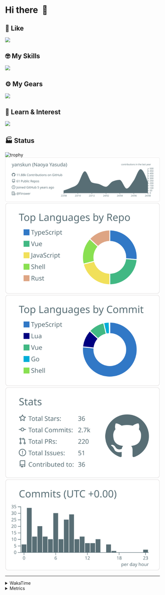 # Hi there&nbsp; :wave:

## 💌 Like
<img src="https://go-skill-icons.vercel.app/api/icons?i=github" />

## 🤓 My Skills
<img src="https://go-skill-icons.vercel.app/api/icons?i=js,ts,vue,nuxtjs,react,nextjs,go,lua,git" />

## ⚙️ My Gears
<img src="https://go-skill-icons.vercel.app/api/icons?i=neovim,vscode,githubcopilot,alacritty,tmux" />

## 📖 Learn & Interest
<img src="https://go-skill-icons.vercel.app/api/icons?i=rust,deno,css,zig,playwright,githubactions,storybook,netlify,eslint" />


<!-- https://github.com/ryo-ma/github-profile-trophy -->

## 🏭 Status

<img src="https://github-profile-trophy.vercel.app/?username=yanskun&theme=onedark&row=1" alt="trophy">

<!-- https://github.com/vn7n24fzkq/github-profile-summary-cards -->
<picture>
  <source media="(prefers-color-scheme: dark)" srcset="https://raw.githubusercontent.com/yanskun/yanskun/master/profile-summary-card-output/nord_dark/0-profile-details.svg">
 <img src="https://raw.githubusercontent.com/yanskun/yanskun/master/profile-summary-card-output/default/0-profile-details.svg">
</picture>
<br>
<picture>
  <source media="(prefers-color-scheme: dark)" srcset="https://raw.githubusercontent.com/yanskun/yanskun/master/profile-summary-card-output/nord_dark/1-repos-per-language.svg">
 <img src="https://raw.githubusercontent.com/yanskun/yanskun/master/profile-summary-card-output/default/1-repos-per-language.svg">
</picture>
<picture>
  <source media="(prefers-color-scheme: dark)" srcset="https://raw.githubusercontent.com/yanskun/yanskun/master/profile-summary-card-output/nord_dark/2-most-commit-language.svg">
 <img src="https://raw.githubusercontent.com/yanskun/yanskun/master/profile-summary-card-output/default/2-most-commit-language.svg">
</picture>
<br>
<picture>
  <source media="(prefers-color-scheme: dark)" srcset="https://raw.githubusercontent.com/yanskun/yanskun/master/profile-summary-card-output/nord_dark/3-stats.svg">
 <img src="https://raw.githubusercontent.com/yanskun/yanskun/master/profile-summary-card-output/default/3-stats.svg">
</picture>
<picture>
  <source media="(prefers-color-scheme: dark)" srcset="https://raw.githubusercontent.com/yanskun/yanskun/master/profile-summary-card-output/nord_dark/4-productive-time.svg">
 <img src="https://raw.githubusercontent.com/yanskun/yanskun/master/profile-summary-card-output/default/4-productive-time.svg">
</picture>

---

<details>
  <summary>WakaTime</summary>
<!--START_SECTION:waka-->
![Code Time](http://img.shields.io/badge/Code%20Time-1%2C155%20hrs%2029%20mins-blue)

**🐱 My GitHub Data** 

> 📦 133.1 kB Used in GitHub's Storage 
 > 
> 🏆 1,854 Contributions in the Year 2024
 > 
> 💼 Opted to Hire
 > 
> 📜 113 Public Repositories 
 > 
> 🔑 3 Private Repositories 
 > 
**I'm an Early 🐤** 

```text
🌞 Morning                3389 commits        ███░░░░░░░░░░░░░░░░░░░░░░   13.74 % 
🌆 Daytime                11980 commits       ████████████░░░░░░░░░░░░░   48.57 % 
🌃 Evening                6022 commits        ██████░░░░░░░░░░░░░░░░░░░   24.42 % 
🌙 Night                  3273 commits        ███░░░░░░░░░░░░░░░░░░░░░░   13.27 % 
```
📅 **I'm Most Productive on Tuesday** 

```text
Monday                   3238 commits        ███░░░░░░░░░░░░░░░░░░░░░░   13.13 % 
Tuesday                  5423 commits        █████░░░░░░░░░░░░░░░░░░░░   21.99 % 
Wednesday                4237 commits        ████░░░░░░░░░░░░░░░░░░░░░   17.18 % 
Thursday                 4383 commits        ████░░░░░░░░░░░░░░░░░░░░░   17.77 % 
Friday                   3237 commits        ███░░░░░░░░░░░░░░░░░░░░░░   13.12 % 
Saturday                 1912 commits        ██░░░░░░░░░░░░░░░░░░░░░░░   07.75 % 
Sunday                   2234 commits        ██░░░░░░░░░░░░░░░░░░░░░░░   09.06 % 
```


📊 **This Week I Spent My Time On** 

```text
🕑︎ Time Zone: Asia/Tokyo

💬 Programming Languages: 
TypeScript               32 hrs 35 mins      ███████████████████████░░   91.26 % 
Protocol Buffer          38 mins             ░░░░░░░░░░░░░░░░░░░░░░░░░   01.80 % 
Image (svg)              32 mins             ░░░░░░░░░░░░░░░░░░░░░░░░░   01.51 % 
JSON                     28 mins             ░░░░░░░░░░░░░░░░░░░░░░░░░   01.34 % 
Markdown                 21 mins             ░░░░░░░░░░░░░░░░░░░░░░░░░   00.98 % 

🔥 Editors: 
VS Code                  33 hrs 54 mins      ████████████████████████░   94.98 % 
Neovim                   1 hr 47 mins        █░░░░░░░░░░░░░░░░░░░░░░░░   05.02 % 

💻 Operating System: 
Mac                      35 hrs 42 mins      █████████████████████████   100.00 % 
```


 Last Updated on 27/08/2024 06:13:28 UTC
<!--END_SECTION:waka-->
</details>

<details>
  <summary>Metrics</summary>
  <img src="https://github.com/yanskun/yanskun/blob/main/github-metrics.svg" alt="Metrics">
</details>
